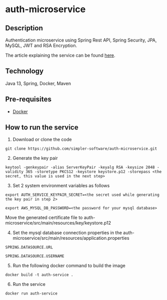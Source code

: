 # auth-microservice

## Description
Authentication microservice using Spring Rest API, Spring Security, JPA, MySQL, JWT and RSA Encryption.

The article explaining the service can be found [here](https://simplersoftware.io/secure-backend-apis-using-a-custom-authentication-microservice/).

## Technology
Java 13, Spring, Docker, Maven

## Pre-requisites 
- [Docker](https://www.docker.com/get-started) 

## How to run the service
1. Download or clone the code

`git clone https://github.com/simpler-software/auth-microservice.git`



2. Generate the key pair

`keytool -genkeypair -alias ServerKeyPair -keyalg RSA -keysize 2048 -validity 365 -storetype PKCS12 -keystore keystore.p12 -storepass <the secret, this value is used in the next step>`



3. Set 2 system environment variables as follows

`export AUTH_SERVICE_KEYPAIR_SECRET=<the secret used while generating the key pair in step 2>`

`export AWS_MYSQL_DB_PASSWORD=<the password for your mysql database>`

Move the generated certificate file to auth-microservice/src/main/resources/key/keystore.p12



4. Set the mysql database connection properties in the auth-microservice/src/main/resources/application.properties

`SPRING.DATASOURCE.URL`

`SPRING.DATASOURCE.USERNAME`



5. Run the following docker command to build the image

`docker build -t auth-service .`



6. Run the service

`docker run auth-service`
